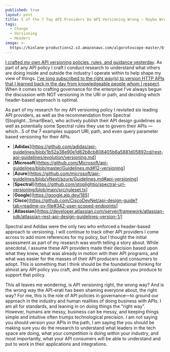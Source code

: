 ```yaml
---
published: true
layout: post
title: 5 of the 7 Top API Providers Do API Versioning Wrong — Maybe Wrong is Right?
tags:
  - Change
  - Versioning
  - Headers
image: >-
  https://kinlane-productions2.s3.amazonaws.com/algorotoscope-master/bf-skinner-old-japanese-man-eyebrows.jpeg
---
```

[I crafted my own API versioning policies, rules, and guidance yesterday](https://apievangelist.com/2024/10/30/api-governance-policies-rules-and-guidance-for-managing-the-versioning-of-openapi-and-apis/). As part of any API policy I craft I conduct research to understand what others are doing inside and outside the industry I operate within to help shape my view of things. [I’ve long subscribed to the right way(s) to version HTTP APIs that I learned back in the day from knowledgeable people whom I respect](https://www.mnot.net/blog/2012/12/04/api-evolution). When it comes to crafting governance for the enterprise I’ve always begun the discussion with NOT versioning in the URI or path, and deciding which header-based approach is optimal. 

As part of my research for my API versioning policy I revisited six leading API providers, as well as the recommendation from Spectral (Stoplight...SmartBear), who actively publish their API design guidelines as well as potentially some Spectral rules they use to govern their APIs — which...5 of the 7 examples support URI, path, and even query parameter based versioning for their APIs.

- [**Adidas**](https://github.com/adidas/api-guidelines/blob/1b52a38e90e1d62b8cb808405b6a5881d05892cd/rest-api-guidelines/evolution/versioning.md]
- [**Microsoft**](https://github.com/Microsoft/api-guidelines/blob/master/Guidelines.md#12-versioning]
- [**Azure**](https://github.com/microsoft/api-guidelines/blob/vNext/azure/Guidelines.md#api-versioning]
- [**Spectral**](https://github.com/stoplightio/spectral-url-versioning/blob/main/src/ruleset.ts]
- [**Google**](https://google.aip.dev/185]
- [**Cisco**](https://github.com/CiscoDevNet/api-design-guide?tab=readme-ov-file#342-user-scoped-endpoints]
- [**Atlassian**](https://developer.atlassian.com/server/framework/atlassian-sdk/atlassian-rest-api-design-guidelines-version-1/]

Spectral and Adidas were the only two who enforced a header-based approach to versioning. I will continue to track other API providers I come across to add more references for my policy, but I thought the initial assessment as part of my research was worth telling a story about. While anecdotal, I assume these API providers made their decision based upon what they knew, what was already in motion with their API programs, and what was easier for the masses of their API producers and consumers to adopt. This is something that I think should be the foundational thinking for almost any API policy you craft, and the rules and guidance you produce to support that policy.

This all leaves me wondering, is API versioning right, the wrong way? And is the wrong way the API-erati has been shaming everyone about, the right way? For me, this is the role of API policies in governance—to ground our approach in the industry and human realities of doing business with APIs. I am all for standards, and leaning in on doing things the “right way”. However, humans are messy, business can be messy, and keeping things simple and intuitive often trumps technological precision. I am not saying you should version your APIs in the path, I am saying the you should be making sure you do the research to understand what leaders in the tech space are doing, what your competition is doing within your industry, and most importantly, what your API consumers will be able to understand and put to work in their applications and integrations. 